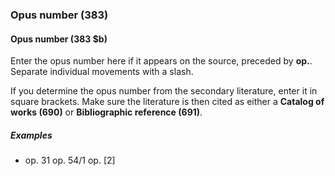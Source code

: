 ### Opus number (383)

#### Opus number (383 $b)
Enter the opus number here if it appears on the source, preceded by **op.**. Separate individual movements with a slash.

If you determine the opus number from the secondary literature, enter it in square brackets. Make sure the literature is
then cited as either a **Catalog of works (690)** or **Bibliographic reference (691)**.

##### Examples

- op. 31 op. 54/1 op. [2]
